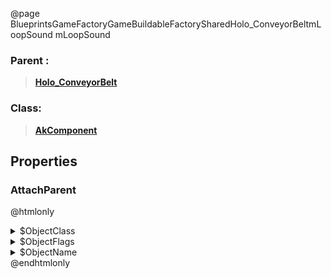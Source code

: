@page BlueprintsGameFactoryGameBuildableFactorySharedHolo_ConveyorBeltmLoopSound mLoopSound
### Parent :
<b><a href="_blueprints_game_factory_game_buildable_factory-shared_holo__conveyor_belt.html"><blockquote>Holo_ConveyorBelt</blockquote></a></b>
### Class:
<b><a href="_class_script_ak_component.html"><blockquote>AkComponent</blockquote></a></b>
## Properties
### AttachParent
@htmlonly
<details>
 <summary>$ObjectClass</summary>
<b><a href="_class_script_scene_component.html"><blockquote>SceneComponent</blockquote></a></b>
</details>
<details>
 <summary>$ObjectFlags</summary>
<blockquote>2883617</blockquote>
</details>
<details>
 <summary>$ObjectName</summary>
<blockquote>RootComponent</blockquote>
</details>
@endhtmlonly

